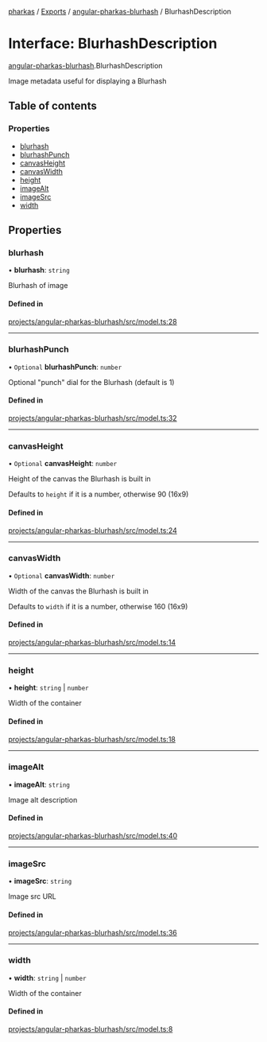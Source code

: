 [pharkas](../README.md) / [Exports](../modules.md) / [angular-pharkas-blurhash](../modules/angular_pharkas_blurhash.md) / BlurhashDescription

# Interface: BlurhashDescription

[angular-pharkas-blurhash](../modules/angular_pharkas_blurhash.md).BlurhashDescription

Image metadata useful for displaying a Blurhash

## Table of contents

### Properties

- [blurhash](angular_pharkas_blurhash.BlurhashDescription.md#blurhash)
- [blurhashPunch](angular_pharkas_blurhash.BlurhashDescription.md#blurhashpunch)
- [canvasHeight](angular_pharkas_blurhash.BlurhashDescription.md#canvasheight)
- [canvasWidth](angular_pharkas_blurhash.BlurhashDescription.md#canvaswidth)
- [height](angular_pharkas_blurhash.BlurhashDescription.md#height)
- [imageAlt](angular_pharkas_blurhash.BlurhashDescription.md#imagealt)
- [imageSrc](angular_pharkas_blurhash.BlurhashDescription.md#imagesrc)
- [width](angular_pharkas_blurhash.BlurhashDescription.md#width)

## Properties

### blurhash

• **blurhash**: `string`

Blurhash of image

#### Defined in

[projects/angular-pharkas-blurhash/src/model.ts:28](https://github.com/WorldMaker/angular-pharkas/blob/bb9b128/projects/angular-pharkas-blurhash/src/model.ts#L28)

___

### blurhashPunch

• `Optional` **blurhashPunch**: `number`

Optional "punch" dial for the Blurhash (default is 1)

#### Defined in

[projects/angular-pharkas-blurhash/src/model.ts:32](https://github.com/WorldMaker/angular-pharkas/blob/bb9b128/projects/angular-pharkas-blurhash/src/model.ts#L32)

___

### canvasHeight

• `Optional` **canvasHeight**: `number`

Height of the canvas the Blurhash is built in

Defaults to `height` if it is a number, otherwise 90 (16x9)

#### Defined in

[projects/angular-pharkas-blurhash/src/model.ts:24](https://github.com/WorldMaker/angular-pharkas/blob/bb9b128/projects/angular-pharkas-blurhash/src/model.ts#L24)

___

### canvasWidth

• `Optional` **canvasWidth**: `number`

Width of the canvas the Blurhash is built in

Defaults to `width` if it is a number, otherwise 160 (16x9)

#### Defined in

[projects/angular-pharkas-blurhash/src/model.ts:14](https://github.com/WorldMaker/angular-pharkas/blob/bb9b128/projects/angular-pharkas-blurhash/src/model.ts#L14)

___

### height

• **height**: `string` \| `number`

Width of the container

#### Defined in

[projects/angular-pharkas-blurhash/src/model.ts:18](https://github.com/WorldMaker/angular-pharkas/blob/bb9b128/projects/angular-pharkas-blurhash/src/model.ts#L18)

___

### imageAlt

• **imageAlt**: `string`

Image alt description

#### Defined in

[projects/angular-pharkas-blurhash/src/model.ts:40](https://github.com/WorldMaker/angular-pharkas/blob/bb9b128/projects/angular-pharkas-blurhash/src/model.ts#L40)

___

### imageSrc

• **imageSrc**: `string`

Image src URL

#### Defined in

[projects/angular-pharkas-blurhash/src/model.ts:36](https://github.com/WorldMaker/angular-pharkas/blob/bb9b128/projects/angular-pharkas-blurhash/src/model.ts#L36)

___

### width

• **width**: `string` \| `number`

Width of the container

#### Defined in

[projects/angular-pharkas-blurhash/src/model.ts:8](https://github.com/WorldMaker/angular-pharkas/blob/bb9b128/projects/angular-pharkas-blurhash/src/model.ts#L8)
